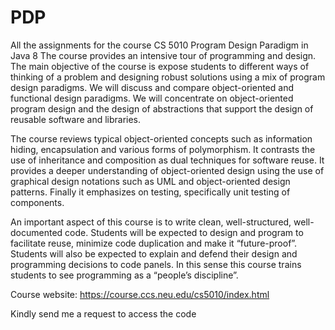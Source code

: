 # PDP
All the assignments for the course CS 5010 Program Design Paradigm in Java 8
The course provides an intensive tour of programming and design. The main objective of the course is expose students to different ways of thinking of a problem and designing robust solutions using a mix of program design paradigms. We will discuss and compare object-oriented and functional design paradigms. We will concentrate on object-oriented program design and the design of abstractions that support the design of reusable software and libraries.

The course reviews typical object-oriented concepts such as information hiding, encapsulation and various forms of polymorphism. It contrasts the use of inheritance and composition as dual techniques for software reuse. It provides a deeper understanding of object-oriented design using the use of graphical design notations such as UML and object-oriented design patterns. Finally it emphasizes on testing, specifically unit testing of components.

An important aspect of this course is to write clean, well-structured, well-documented code. Students will be expected to design and program to facilitate reuse, minimize code duplication and make it “future-proof”. Students will also be expected to explain and defend their design and programming decisions to code panels. In this sense this course trains students to see programming as a “people’s discipline”.

Course website: https://course.ccs.neu.edu/cs5010/index.html


Kindly send me a request to access the code
